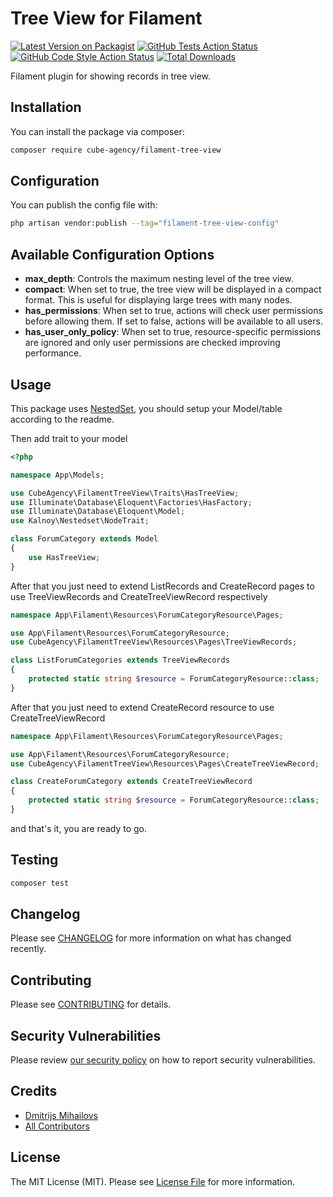 # Tree View for Filament

[![Latest Version on Packagist](https://img.shields.io/packagist/v/cube-agency/filament-tree-view.svg?style=flat-square)](https://packagist.org/packages/cube-agency/filament-tree-view)
[![GitHub Tests Action Status](https://img.shields.io/github/actions/workflow/status/cube-agency/filament-tree-view/run-tests.yml?branch=main&label=tests&style=flat-square)](https://github.com/cube-agency/filament-tree-view/actions?query=workflow%3Arun-tests+branch%3Amain)
[![GitHub Code Style Action Status](https://img.shields.io/github/actions/workflow/status/cube-agency/filament-tree-view/fix-php-code-style-issues.yml?branch=main&label=code%20style&style=flat-square)](https://github.com/cube-agency/filament-tree-view/actions?query=workflow%3A"Fix+PHP+code+style+issues"+branch%3Amain)
[![Total Downloads](https://img.shields.io/packagist/dt/cube-agency/filament-tree-view.svg?style=flat-square)](https://packagist.org/packages/cube-agency/filament-tree-view)

Filament plugin for showing records in tree view.

## Installation

You can install the package via composer:

```bash
composer require cube-agency/filament-tree-view
```

## Configuration

You can publish the config file with:

```bash
php artisan vendor:publish --tag="filament-tree-view-config"
```

## Available Configuration Options

* **max_depth**: Controls the maximum nesting level of the tree view.
* **compact**: When set to true, the tree view will be displayed in a compact format. This is useful for displaying large trees with many nodes.
* **has_permissions**: When set to true, actions will check user permissions before allowing them. If set to false, actions will be available to all users.
* **has_user_only_policy**: When set to true, resource-specific permissions are ignored and only user permissions are checked improving performance.

## Usage
This package uses [NestedSet](https://github.com/lazychaser/laravel-nestedset), you should setup your Model/table according to the readme.

Then add trait to your model

```php
<?php

namespace App\Models;

use CubeAgency\FilamentTreeView\Traits\HasTreeView;
use Illuminate\Database\Eloquent\Factories\HasFactory;
use Illuminate\Database\Eloquent\Model;
use Kalnoy\Nestedset\NodeTrait;

class ForumCategory extends Model
{
    use HasTreeView;
}
```

After that you just need to extend ListRecords and CreateRecord pages to use TreeViewRecords and CreateTreeViewRecord respectively

```php
namespace App\Filament\Resources\ForumCategoryResource\Pages;

use App\Filament\Resources\ForumCategoryResource;
use CubeAgency\FilamentTreeView\Resources\Pages\TreeViewRecords;

class ListForumCategories extends TreeViewRecords
{
    protected static string $resource = ForumCategoryResource::class;
}
```

After that you just need to extend CreateRecord resource to use CreateTreeViewRecord

```php
namespace App\Filament\Resources\ForumCategoryResource\Pages;

use App\Filament\Resources\ForumCategoryResource;
use CubeAgency\FilamentTreeView\Resources\Pages\CreateTreeViewRecord;

class CreateForumCategory extends CreateTreeViewRecord
{
    protected static string $resource = ForumCategoryResource::class;
}
```

and that's it, you are ready to go.

## Testing

```bash
composer test
```

## Changelog

Please see [CHANGELOG](CHANGELOG.md) for more information on what has changed recently.

## Contributing

Please see [CONTRIBUTING](.github/CONTRIBUTING.md) for details.

## Security Vulnerabilities

Please review [our security policy](../../security/policy) on how to report security vulnerabilities.

## Credits

- [Dmitrijs Mihailovs](https://github.com/dmitrijs.mihailovs)
- [All Contributors](../../contributors)

## License

The MIT License (MIT). Please see [License File](LICENSE.md) for more information.
